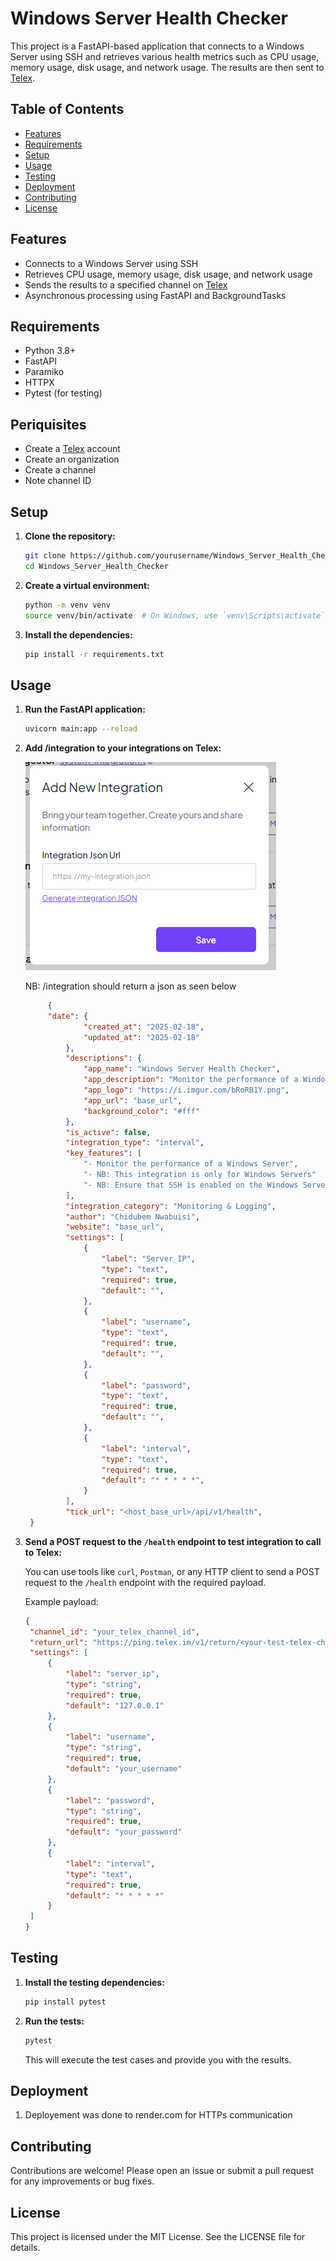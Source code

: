 # Windows Server Health Checker

This project is a FastAPI-based application that connects to a Windows Server using SSH and retrieves various health metrics such as CPU usage, memory usage, disk usage, and network usage. The results are then sent to [Telex](https://telex.im/).

## Table of Contents

- [Features](#features)
- [Requirements](#requirements)
- [Setup](#setup)
- [Usage](#usage)
- [Testing](#testing)
- [Deployment](#deployment)
- [Contributing](#contributing)
- [License](#license)

## Features

- Connects to a Windows Server using SSH
- Retrieves CPU usage, memory usage, disk usage, and network usage
- Sends the results to a specified channel on [Telex](https://telex.im/)
- Asynchronous processing using FastAPI and BackgroundTasks

## Requirements

- Python 3.8+
- FastAPI
- Paramiko
- HTTPX
- Pytest (for testing)

## Periquisites

- Create a [Telex](https://telex.im/) account
- Create an organization
- Create a channel
- Note channel ID

## Setup

1. **Clone the repository:**

   ```sh
   git clone https://github.com/yourusername/Windows_Server_Health_Checker.git
   cd Windows_Server_Health_Checker
   ```

2. **Create a virtual environment:**

   ```sh
   python -m venv venv
   source venv/bin/activate  # On Windows, use `venv\Scripts\activate`
   ```

3. **Install the dependencies:**

   ```sh
   pip install -r requirements.txt
   ```

## Usage

1. **Run the FastAPI application:**

   ```sh
   uvicorn main:app --reload
   ```

2. **Add /integration to your integrations on Telex:**

   ![add_integration_to_telex](image.png)

   NB: /integration should return a json as seen below

   ```json
        {
        "date": {
                "created_at": "2025-02-18",
                "updated_at": "2025-02-18"
            },
            "descriptions": {
                "app_name": "Windows Server Health Checker",
                "app_description": "Monitor the performance of a Windows Server",
                "app_logo": "https://i.imgur.com/bRoRB1Y.png",
                "app_url": "base_url",
                "background_color": "#fff"
            },
            "is_active": false,
            "integration_type": "interval",
            "key_features": [
                "- Monitor the performance of a Windows Server",
                "- NB: This integration is only for Windows Servers"
                "- NB: Ensure that SSH is enabled on the Windows Server"
            ],
            "integration_category": "Monitoring & Logging",
            "author": "Chidubem Nwabuisi",
            "website": "base_url",
            "settings": [
                {
                    "label": "Server_IP",
                    "type": "text",
                    "required": true,
                    "default": "",
                },
                {
                    "label": "username",
                    "type": "text",
                    "required": true,
                    "default": "",
                },
                {
                    "label": "password",
                    "type": "text",
                    "required": true,
                    "default": "",
                },
                {
                    "label": "interval",
                    "type": "text",
                    "required": true,
                    "default": "* * * * *",
                }
            ],
            "tick_url": "<host_base_url>/api/v1/health",
    }

   ```

3. **Send a POST request to the `/health` endpoint to test integration to call to Telex:**

   You can use tools like `curl`, `Postman`, or any HTTP client to send a POST request to the `/health` endpoint with the required payload.

   Example payload:

   ```json
   {
   	"channel_id": "your_telex_channel_id",
   	"return_url": "https://ping.telex.im/v1/return/<your-test-telex-channel-id>",
   	"settings": [
   		{
   			"label": "server_ip",
   			"type": "string",
   			"required": true,
   			"default": "127.0.0.1"
   		},
   		{
   			"label": "username",
   			"type": "string",
   			"required": true,
   			"default": "your_username"
   		},
   		{
   			"label": "password",
   			"type": "string",
   			"required": true,
   			"default": "your_password"
   		},
   		{
   			"label": "interval",
   			"type": "text",
   			"required": true,
   			"default": "* * * * *"
   		}
   	]
   }
   ```

## Testing

1. **Install the testing dependencies:**

   ```sh
   pip install pytest
   ```

2. **Run the tests:**

   ```sh
   pytest
   ```

   This will execute the test cases and provide you with the results.

## Deployment

1. Deployement was done to render.com for HTTPs communication

## Contributing

Contributions are welcome! Please open an issue or submit a pull request for any improvements or bug fixes.

## License

This project is licensed under the MIT License. See the LICENSE file for details.
